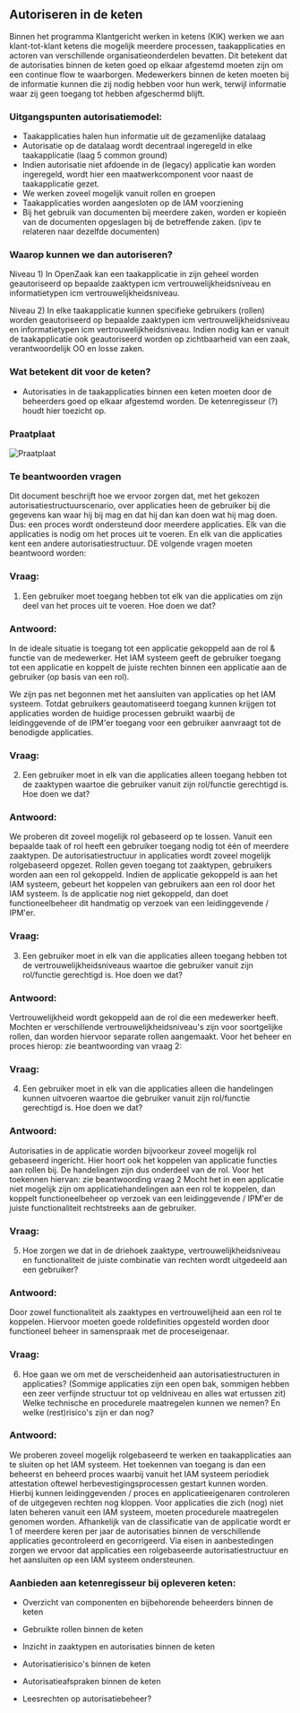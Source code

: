 ## Autoriseren in de keten

Binnen het programma Klantgericht werken in ketens (KIK) werken we aan klant-tot-klant ketens die mogelijk meerdere processen, taakapplicaties en actoren van verschillende organisatieonderdelen bevatten. Dit betekent dat de autorisaties binnen de keten goed op elkaar afgestemd moeten zijn om een continue flow te waarborgen.
Medewerkers binnen de keten moeten bij de informatie kunnen die zij nodig hebben voor hun werk, terwijl informatie waar zij geen toegang tot hebben afgeschermd blijft. 

### Uitgangspunten autorisatiemodel:

- Taakapplicaties halen hun informatie uit de gezamenlijke datalaag
- Autorisatie op de datalaag wordt decentraal ingeregeld in elke taakapplicatie (laag 5 common ground)
- Indien autorisatie niet afdoende in de (legacy) applicatie kan worden ingeregeld, wordt hier een maatwerkcomponent voor naast de taakapplicatie gezet.
- We werken zoveel mogelijk vanuit rollen en groepen
- Taakapplicaties worden aangesloten op de IAM voorziening
- Bij het gebruik van documenten bij meerdere zaken, worden er kopieën van de documenten opgeslagen bij de betreffende zaken. (ipv te relateren naar dezelfde documenten)

### Waarop kunnen we dan autoriseren?

Niveau 1)  In OpenZaak kan een taakapplicatie in zijn geheel worden geautoriseerd op bepaalde zaaktypen icm vertrouwelijkheidsniveau en informatietypen icm vertrouwelijkheidsniveau. 

Niveau 2) In elke taakapplicatie kunnen specifieke gebruikers (rollen) worden geautoriseerd op bepaalde zaaktypen icm vertrouwelijkheidsniveau en informatietypen icm vertrouwelijkheidsniveau. Indien nodig kan er vanuit de taakapplicatie ook geautoriseerd worden op zichtbaarheid van een zaak, verantwoordelijk OO en losse zaken.

### Wat betekent dit voor de keten?
- Autorisaties in de taakapplicaties binnen een keten moeten door de beheerders goed op elkaar afgestemd worden. De ketenregisseur (?) houdt hier toezicht op.

### Praatplaat
![Praatplaat](https://github.com/GemeenteUtrecht/ZGW-Intern/blob/master/architectuur/09062020%20-%20Decentrale%20autorisaties.png)

### Te beantwoorden vragen
Dit document beschrijft hoe we ervoor zorgen dat, met het gekozen autorisatiestructuurscenario, over applicaties heen de gebruiker bij die gegevens kan waar hij bij mag en dat hij dan kan doen wat hij mag doen. Dus: een proces wordt ondersteund door meerdere applicaties. Elk van die applicaties is nodig om het proces uit te voeren. En elk van die applicaties kent een andere autorisatiestructuur. DE volgende vragen moeten beantwoord worden:

### Vraag:
1. Een gebruiker moet toegang hebben tot elk van die applicaties om zijn deel van het proces uit te voeren. Hoe doen we dat?

### Antwoord:
In de ideale situatie is toegang tot een applicatie gekoppeld aan de rol & functie van de medewerker. Het IAM systeem geeft de gebruiker toegang tot een applicatie en koppelt de juiste rechten binnen een applicatie aan de gebruiker (op basis van een rol).

We zijn pas net begonnen met het aansluiten van applicaties op het IAM systeem. Totdat gebruikers geautomatiseerd toegang kunnen krijgen tot applicaties worden de huidige processen gebruikt waarbij de leidinggevende of de IPM'er toegang voor een gebruiker aanvraagt tot de benodigde applicaties.

### Vraag:
2. Een gebruiker moet in elk van die applicaties alleen toegang hebben tot de zaaktypen waartoe die gebruiker vanuit zijn rol/functie gerechtigd is. Hoe doen we dat?

### Antwoord:
We proberen dit zoveel mogelijk rol gebaseerd op te lossen. Vanuit een bepaalde taak of rol heeft een gebruiker toegang nodig tot één of meerdere zaaktypen. 
De autorisatiestructuur in applicaties wordt zoveel mogelijk rolgebaseerd opgezet. Rollen geven toegang tot zaaktypen, gebruikers worden aan een rol gekoppeld. 
Indien de applicatie gekoppeld is aan het IAM systeem, gebeurt het koppelen van gebruikers aan een rol door het IAM systeem. Is de applicatie nog niet gekoppeld, dan doet functioneelbeheer dit handmatig op verzoek van een leidinggevende / IPM'er.

### Vraag:
3. Een gebruiker moet in elk van die applicaties alleen toegang hebben tot de vertrouwelijkheidsniveaus waartoe die gebruiker vanuit zijn rol/functie gerechtigd is. Hoe doen we dat?

### Antwoord:
Vertrouwelijkheid wordt gekoppeld aan de rol die een medewerker heeft. Mochten er verschillende vertrouwelijkheidsniveau's zijn voor soortgelijke rollen, dan worden hiervoor separate rollen aangemaakt.
Voor het beheer en proces hierop: zie beantwoording van vraag 2:

### Vraag:
4. Een gebruiker moet in elk van die applicaties alleen die handelingen kunnen uitvoeren waartoe die gebruiker vanuit zijn rol/functie gerechtigd is. Hoe doen we dat?

### Antwoord:
Autorisaties in de applicatie worden bijvoorkeur zoveel mogelijk rol gebaseerd ingericht. Hier hoort ook het koppelen van applicatie functies aan rollen bij.
De handelingen zijn dus onderdeel van de rol. Voor het toekennen hiervan: zie beantwoording vraag 2
Mocht het in een applicatie niet mogelijk zijn om applicatiehandelingen aan een rol te koppelen, dan koppelt functioneelbeheer op verzoek van een leidinggevende / IPM'er de juiste functionaliteit rechtstreeks aan de gebruiker.

### Vraag:
5. Hoe zorgen we dat in de driehoek zaaktype, vertrouwelijkheidsniveau en functionaliteit de juiste combinatie van rechten wordt uitgedeeld aan een gebruiker?

### Antwoord:
Door zowel functionaliteit als zaaktypes en vertrouwelijheid aan een rol te koppelen. Hiervoor moeten goede roldefinities opgesteld worden door functioneel beheer in samenspraak met de proceseigenaar. 

### Vraag:
6. Hoe gaan we om met de verscheidenheid aan autorisatiestructuren in applicaties? (Sommige applicaties zijn een open bak, sommigen hebben een zeer verfijnde structuur tot op veldniveau en alles wat ertussen zit) Welke technische en procedurele maatregelen kunnen we nemen? En welke (rest)risico's zijn er dan nog? 

### Antwoord:
We proberen zoveel mogelijk rolgebaseerd te werken en taakapplicaties aan te sluiten op het IAM systeem. Het toekennen van toegang is dan een beheerst en beheerd proces waarbij vanuit het IAM systeem periodiek attestation oftewel herbevestigingsprocessen gestart kunnen worden. Hierbij kunnen leidinggevenden / proces en applicatieeigenaren controleren of de uitgegeven rechten nog kloppen. 
Voor applicaties die zich (nog) niet laten beheren vanuit een IAM systeem, moeten procedurele maatregelen genomen worden. 
Afhankelijk van de classificatie van de applicatie wordt er 1 of meerdere keren per jaar de autorisaties binnen de verschillende applicaties gecontroleerd en gecorrigeerd.
Via eisen in aanbestedingen zorgen we ervoor dat applicaties een rolgebaseerde autorisatiestructuur en het aansluiten op een IAM systeem ondersteunen.

### Aanbieden aan ketenregisseur bij opleveren keten:

- Overzicht van componenten en bijbehorende beheerders binnen de keten

- Gebruikte rollen binnen de keten

- Inzicht in zaaktypen en autorisaties binnen de keten

- Autorisatierisico's binnen de keten

- Autorisatieafspraken binnen de keten

- Leesrechten op autorisatiebeheer?
